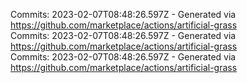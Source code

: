 Commits: 2023-02-07T08:48:26.597Z - Generated via https://github.com/marketplace/actions/artificial-grass
<br>
Commits: 2023-02-07T08:48:26.597Z - Generated via https://github.com/marketplace/actions/artificial-grass
<br>
Commits: 2023-02-07T08:48:26.597Z - Generated via https://github.com/marketplace/actions/artificial-grass
<br>
